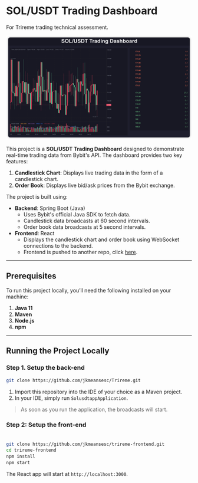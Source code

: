 # SOL/USDT Trading Dashboard

For Trireme trading technical assessment.

![](trireme.png)

This project is a **SOL/USDT Trading Dashboard** designed to demonstrate real-time trading data from Bybit's API. The dashboard provides two key features:

1. **Candlestick Chart**: Displays live trading data in the form of a candlestick chart.
2. **Order Book**: Displays live bid/ask prices from the Bybit exchange.

The project is built using:

- **Backend**: Spring Boot (Java)
  - Uses Bybit's official Java SDK to fetch data.
  - Candlestick data broadcasts at 60 second intervals.
  - Order book data broadcasts at 5 second intervals.
- **Frontend**: React
  - Displays the candlestick chart and order book using WebSocket connections to the backend.
  - Frontend is pushed to another repo, click [here](https://github.com/jkmeansesc/trireme-frontend.git).

---

## Prerequisites

To run this project locally, you’ll need the following installed on your machine:

1. **Java 11**
2. **Maven**
3. **Node.js**
4. **npm**

---

## Running the Project Locally

### Step 1. Setup the back-end

```bash
git clone https://github.com/jkmeansesc/Trireme.git
```

1. Import this repository into the IDE of your choice as a Maven project.
2. In your IDE, simply run `SolusdtappApplication`.

> As soon as you run the application, the broadcasts will start.

### Step 2: Setup the front-end

```bash

git clone https://github.com/jkmeansesc/trireme-frontend.git
cd trireme-frontend
npm install
npm start
```

The React app will start at `http://localhost:3000`.
